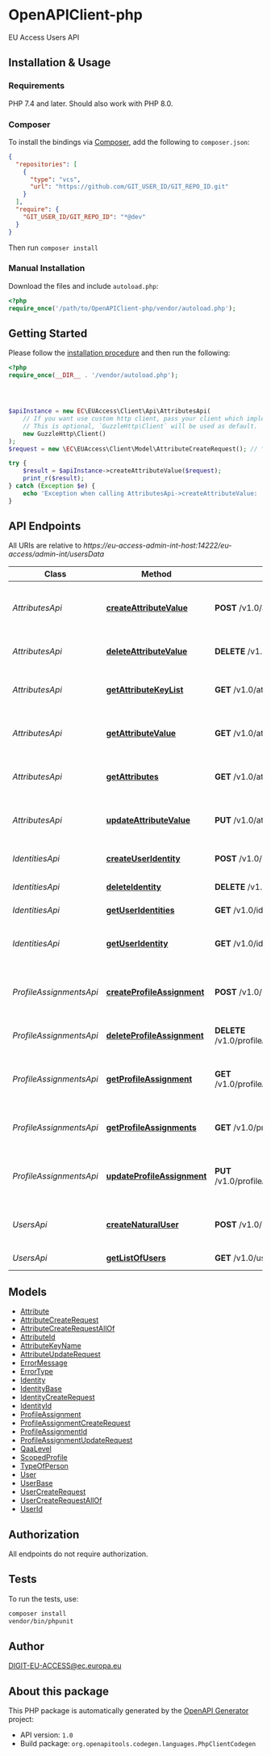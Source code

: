# OpenAPIClient-php

EU Access Users API


## Installation & Usage

### Requirements

PHP 7.4 and later.
Should also work with PHP 8.0.

### Composer

To install the bindings via [Composer](https://getcomposer.org/), add the following to `composer.json`:

```json
{
  "repositories": [
    {
      "type": "vcs",
      "url": "https://github.com/GIT_USER_ID/GIT_REPO_ID.git"
    }
  ],
  "require": {
    "GIT_USER_ID/GIT_REPO_ID": "*@dev"
  }
}
```

Then run `composer install`

### Manual Installation

Download the files and include `autoload.php`:

```php
<?php
require_once('/path/to/OpenAPIClient-php/vendor/autoload.php');
```

## Getting Started

Please follow the [installation procedure](#installation--usage) and then run the following:

```php
<?php
require_once(__DIR__ . '/vendor/autoload.php');




$apiInstance = new EC\EUAccess\Client\Api\AttributesApi(
    // If you want use custom http client, pass your client which implements `GuzzleHttp\ClientInterface`.
    // This is optional, `GuzzleHttp\Client` will be used as default.
    new GuzzleHttp\Client()
);
$request = new \EC\EUAccess\Client\Model\AttributeCreateRequest(); // \EC\EUAccess\Client\Model\AttributeCreateRequest | Attribute object

try {
    $result = $apiInstance->createAttributeValue($request);
    print_r($result);
} catch (Exception $e) {
    echo 'Exception when calling AttributesApi->createAttributeValue: ', $e->getMessage(), PHP_EOL;
}

```

## API Endpoints

All URIs are relative to *https://eu-access-admin-int-host:14222/eu-access/admin-int/usersData*

Class | Method | HTTP request | Description
------------ | ------------- | ------------- | -------------
*AttributesApi* | [**createAttributeValue**](docs/Api/AttributesApi.md#createattributevalue) | **POST** /v1.0/attributes | Create a new attribute for the user identity
*AttributesApi* | [**deleteAttributeValue**](docs/Api/AttributesApi.md#deleteattributevalue) | **DELETE** /v1.0/attributes/{attributeId} | Deletes an attribute profile
*AttributesApi* | [**getAttributeKeyList**](docs/Api/AttributesApi.md#getattributekeylist) | **GET** /v1.0/attributes/keys | Get the attributes business codes
*AttributesApi* | [**getAttributeValue**](docs/Api/AttributesApi.md#getattributevalue) | **GET** /v1.0/attributes/{attributeId} | Get the attribute with the given id
*AttributesApi* | [**getAttributes**](docs/Api/AttributesApi.md#getattributes) | **GET** /v1.0/attributes | Get all attributes for an user identity
*AttributesApi* | [**updateAttributeValue**](docs/Api/AttributesApi.md#updateattributevalue) | **PUT** /v1.0/attributes/{attributeId} | Update the attribute value with the given id
*IdentitiesApi* | [**createUserIdentity**](docs/Api/IdentitiesApi.md#createuseridentity) | **POST** /v1.0/identities | Create an identity for the actor
*IdentitiesApi* | [**deleteIdentity**](docs/Api/IdentitiesApi.md#deleteidentity) | **DELETE** /v1.0/identities/{identityId} | Deletes an identity
*IdentitiesApi* | [**getUserIdentities**](docs/Api/IdentitiesApi.md#getuseridentities) | **GET** /v1.0/identities | Get user identities
*IdentitiesApi* | [**getUserIdentity**](docs/Api/IdentitiesApi.md#getuseridentity) | **GET** /v1.0/identities/{identityId} | Get the details of the user identity
*ProfileAssignmentsApi* | [**createProfileAssignment**](docs/Api/ProfileAssignmentsApi.md#createprofileassignment) | **POST** /v1.0/profileAssignments | Create a profile assignment for an identity
*ProfileAssignmentsApi* | [**deleteProfileAssignment**](docs/Api/ProfileAssignmentsApi.md#deleteprofileassignment) | **DELETE** /v1.0/profileAssignments/{profileAssignmentId} | Deletes a profile assignment
*ProfileAssignmentsApi* | [**getProfileAssignment**](docs/Api/ProfileAssignmentsApi.md#getprofileassignment) | **GET** /v1.0/profileAssignments/{profileAssignmentId} | Get the profile assignment with the given id
*ProfileAssignmentsApi* | [**getProfileAssignments**](docs/Api/ProfileAssignmentsApi.md#getprofileassignments) | **GET** /v1.0/profileAssignments | Get profile assignments for the given identity id
*ProfileAssignmentsApi* | [**updateProfileAssignment**](docs/Api/ProfileAssignmentsApi.md#updateprofileassignment) | **PUT** /v1.0/profileAssignments/{profileAssignmentId} | Update a profile assignment with the given id
*UsersApi* | [**createNaturalUser**](docs/Api/UsersApi.md#createnaturaluser) | **POST** /v1.0/users | Create an user as natural person
*UsersApi* | [**getListOfUsers**](docs/Api/UsersApi.md#getlistofusers) | **GET** /v1.0/users | Get list of users

## Models

- [Attribute](docs/Model/Attribute.md)
- [AttributeCreateRequest](docs/Model/AttributeCreateRequest.md)
- [AttributeCreateRequestAllOf](docs/Model/AttributeCreateRequestAllOf.md)
- [AttributeId](docs/Model/AttributeId.md)
- [AttributeKeyName](docs/Model/AttributeKeyName.md)
- [AttributeUpdateRequest](docs/Model/AttributeUpdateRequest.md)
- [ErrorMessage](docs/Model/ErrorMessage.md)
- [ErrorType](docs/Model/ErrorType.md)
- [Identity](docs/Model/Identity.md)
- [IdentityBase](docs/Model/IdentityBase.md)
- [IdentityCreateRequest](docs/Model/IdentityCreateRequest.md)
- [IdentityId](docs/Model/IdentityId.md)
- [ProfileAssignment](docs/Model/ProfileAssignment.md)
- [ProfileAssignmentCreateRequest](docs/Model/ProfileAssignmentCreateRequest.md)
- [ProfileAssignmentId](docs/Model/ProfileAssignmentId.md)
- [ProfileAssignmentUpdateRequest](docs/Model/ProfileAssignmentUpdateRequest.md)
- [QaaLevel](docs/Model/QaaLevel.md)
- [ScopedProfile](docs/Model/ScopedProfile.md)
- [TypeOfPerson](docs/Model/TypeOfPerson.md)
- [User](docs/Model/User.md)
- [UserBase](docs/Model/UserBase.md)
- [UserCreateRequest](docs/Model/UserCreateRequest.md)
- [UserCreateRequestAllOf](docs/Model/UserCreateRequestAllOf.md)
- [UserId](docs/Model/UserId.md)

## Authorization
All endpoints do not require authorization.
## Tests

To run the tests, use:

```bash
composer install
vendor/bin/phpunit
```

## Author

DIGIT-EU-ACCESS@ec.europa.eu

## About this package

This PHP package is automatically generated by the [OpenAPI Generator](https://openapi-generator.tech) project:

- API version: `1.0`
- Build package: `org.openapitools.codegen.languages.PhpClientCodegen`
